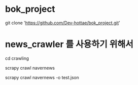 # bok_project

git clone 'https://github.com/Dev-hottae/bok_project.git'


# news_crawler 를 사용하기 위해서

cd crawling

scrapy crawl navernews

scrapy crawl navernews -o test.json
